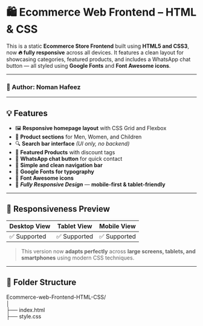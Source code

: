 # 🛍️ Ecommerce Web Frontend – HTML & CSS

This is a static **Ecommerce Store Frontend** built using **HTML5 and CSS3**, now **🔥 fully responsive** across all devices. It features a clean layout for showcasing categories, featured products, and includes a WhatsApp chat button — all styled using **Google Fonts** and **Font Awesome icons**.

---

### 👤 Author: Noman Hafeez

---

## 💡 Features

- 🖼️ **Responsive homepage layout** with CSS Grid and Flexbox
- 🧥 **Product sections** for Men, Women, and Children
- 🔍 **Search bar interface** *(UI only, no backend)*
- 🛒 **Featured Products** with discount tags
- 💬 **WhatsApp chat button** for quick contact
- 🧭 **Simple and clean navigation bar**
- 🎨 **Google Fonts for typography**
- 🌟 **Font Awesome icons**
- 📱 **_Fully Responsive Design_** — **mobile-first & tablet-friendly**

---

## 📱 Responsiveness Preview

| Desktop View | Tablet View | Mobile View |
|--------------|-------------|-------------|
| ✅ Supported | ✅ Supported | ✅ Supported |

> This version now **adapts perfectly** across **large screens, tablets, and smartphones** using modern CSS techniques.

---



## 📁 Folder Structure

Ecommerce-web-Frontend-HTML-CSS/  
│  
├── index.html  
├── style.css
